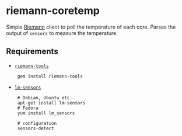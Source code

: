 riemann-coretemp
================

Simple [Riemann](http://riemann.io) client to poll the temperature of each core. Parses the output of `sensors` to measure the temperature.

Requirements
------------

 - [`riemann-tools`](https://github.com/aphyr/riemann-tools)
     
        gem install riemann-tools

 - [`lm-sensors`](http://www.lm-sensors.org/)
        
        # Debian, Ubuntu etc..
        apt-get install lm-sensors
        # Fedora
        yum install lm_sensors

        # configuration
        sensors-detect
